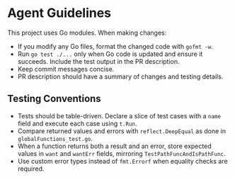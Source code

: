# Agent Guidelines

This project uses Go modules. When making changes:

- If you modify any Go files, format the changed code with `gofmt -w`.
- Run `go test ./...` only when Go code is updated and ensure it succeeds. Include the test output in the PR description.
- Keep commit messages concise.
- PR description should have a summary of changes and testing details.
## Testing Conventions
- Tests should be table-driven. Declare a slice of test cases with a `name` field and execute each case using `t.Run`.
- Compare returned values and errors with `reflect.DeepEqual` as done in `globalFunctions_test.go`.
- When a function returns both a result and an error, store expected values in `want` and `wantErr` fields, mirroring `TestPathFuncAndIsPathFunc`.
- Use custom error types instead of `fmt.Errorf` when equality checks are required.
